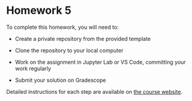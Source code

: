 # Homework 5

To complete this homework, you will need to:

- Create a private repository from the provided template

- Clone the repository to your local computer

- Work on the assignment in Jupyter Lab or VS Code, committing your work regularly

- Submit your solution on Gradescope

Detailed instructions for each step are available on [the course website](https://ubc-cs.github.io/cpsc330-2025W1/docs/homework_instructions.html).
